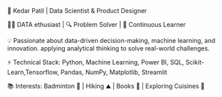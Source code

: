 🚀 Kedar Patil | Data Scientist & Product Designer

👨‍💻 DATA ethusiast | 🔍 Problem Solver | 🎯 Continuous Learner

💡 Passionate about data-driven decision-making, machine learning, and innovation.  applying analytical thinking to solve real-world challenges.

⚡ Technical Stack: Python, Machine Learning, Power BI, SQL, Scikit-Learn,Tensorflow,  Pandas, NumPy, Matplotlib, Streamlit

📚 Interests: Badminton 🏸 | Hiking ⛰ | Books 📖 | Exploring Cuisines 🍜

<!---
Kedarpatil93/Kedarpatil93 is a ✨ special ✨ repository because its `README.md` (this file) appears on your GitHub profile.
You can click the Preview link to take a look at your changes.
--->

